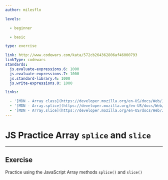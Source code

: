 ```yaml
---
author: milesflo

levels:

  - beginner

  - basic

type: exercise

link: http://www.codewars.com/kata/572cb264362806af46000793
linkType: codewars
standards:
  js.evaluate-expressions.6: 1000
  js.evaluate-expressions.7: 1000
  js.standard-library.4: 1000
  js.write-expressions.0: 1000

links:

  - '[MDN - Array class](https://developer.mozilla.org/en-US/docs/Web/JavaScript/Reference/Global_Objects/Array)'
  - '[MDN - Array.splice](https://developer.mozilla.org/en-US/docs/Web/JavaScript/Reference/Global_Objects/Array/splice)'
  - '[MDN - Array.slice](https://developer.mozilla.org/en-US/docs/Web/JavaScript/Reference/Global_Objects/Array/slice)'
---
```


# JS Practice Array `splice` and `slice`

---
## Exercise

Practice using the JavaScript Array methods `splice()` and `slice()`

